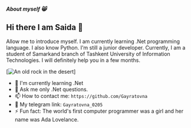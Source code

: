 ##### About myself 😸
## Hi there I am Saida 👋

Allow me to introduce myself. I am currently learning .Net programming language. I also know Python. I'm still a junior developer. 
Currently, I am a student of Samarkand branch of Tashkent University of Information Technologies. 
I will definitely help you in a few months.

[![An old rock in the desert](https://github.com/Gayratovna/Gayratovna/assets/149236952/4bce7714-2dd3-4f8c-baa4-de0a7078d455)]

- 🌱 I'm currently learning .Net
- 💬 Ask me only .Net questions.
- 📫 How to contact me: ```https://github.com/Gayratovna```
- 📩 My telegram link: ```Gayratovna_0205```
- ⚡ Fun fact: The world's first computer programmer was a girl and her name was Ada Lovelance.

